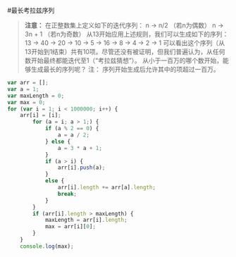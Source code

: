 #最长考拉兹序列
>**注意：** 在正整数集上定义如下的迭代序列：
n → n/2 （若n为偶数）
n → 3n + 1 （若n为奇数）
从13开始应用上述规则，我们可以生成如下的序列：
13 → 40 → 20 → 10 → 5 → 16 → 8 → 4 → 2 → 1
可以看出这个序列（从13开始到1结束）共有10项。尽管还没有被证明，但我们普遍认为，从任何数开始最终都能迭代至1（“考拉兹猜想”）。
从小于一百万的哪个数开始，能够生成最长的序列呢？
注： 序列开始生成后允许其中的项超过一百万。

```javascript
var arr = [];
var a = 1;
var maxLength = 0;
var max = 0;
for (var i = 1; i < 1000000; i++) {
    arr[i] = [i];
        for (a = i; a > 1;) {
            if (a % 2 == 0) {
                a = a / 2;
            } else {
                a = 3 * a + 1;
            }
            if (a > i) {
                arr[i].push(a);
            }
            else {
                arr[i].length += arr[a].length;
                break;
            }
        }
        if (arr[i].length > maxLength) {
            maxLength = arr[i].length;
            max = arr[i][0];
        }
    }
    console.log(max);
```

